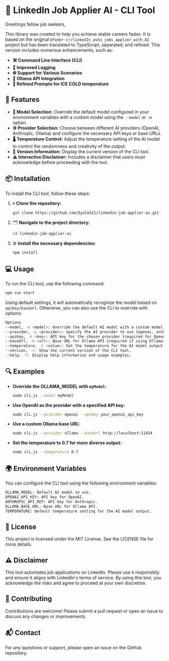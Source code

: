 # 🚀 LinkedIn Job Applier AI - CLI Tool

Greetings fellow job seekers,

This library was created to help you achieve stable careers faster. It is based on the original `@feder-cr/linkedIn_auto_jobs_applier_with_AI` project but has been translated to TypeScript, separated, and refined. This version includes numerous enhancements, such as:

- **🛠️ Command Line Interface (CLI)**
- **📜 Improved Logging**
- **🌐 Support for Various Scenarios**
- **🔗 Ollama API Integration**
- **🥶 Refined Prompts for ICE COLD temperature**

## 🌟 Features

- **🎯 Model Selection:** Override the default model configured in your environment variables with a custom model using the `--model` or `-m` option.
- **⚙️ Provider Selection:** Choose between different AI providers (OpenAI, Anthropic, Ollama) and configure the necessary API keys or base URLs.
- **🌡️ Temperature Control:** Adjust the temperature setting of the AI model to control the randomness and creativity of the output.
- **📝 Version Information:** Display the current version of the CLI tool.
- **⚠️ Interactive Disclaimer:** Includes a disclaimer that users must acknowledge before proceeding with the tool.

## 📦 Installation

To install the CLI tool, follow these steps:

1. 🌀 **Clone the repository:**
   ```bash
   git clone https://github.com/Eyalm321/linkedin-job-applier-ai.git
   ```

2. 🗂️ **Navigate to the project directory:**
   ```bash
   cd linkedin-job-applier-ai
   ```

3. ⚙️ **Install the necessary dependencies:**
   ```bash
   npm install
   ```

## 💻 Usage
To run the CLI tool, use the following command:

```bash
npm run start
```

Using default settings, it will automatically recognize the model based on `apiKey/baseUrl`. Otherwise, you can also use the CLI to override with options:

```bash
Options
--model, -m <model>: Override the default AI model with a custom model.
--provider, -p <provider>: Specify the AI provider to use (openai, anthropic, ollama).
--apiKey, -k <key>: API key for the chosen provider (required for OpenAI and Anthropic).
--baseUrl, -b <url>: Base URL for Ollama API (required if using Ollama).
--temperature, -t <value>: Set the temperature for the AI model output.
--version, -v: Show the current version of the CLI tool.
--help, -h: Display help information and usage examples.
```

## 🔍 Examples
- **Override the OLLAMA_MODEL with `myModel`:**
  ```bash
  node cli.js --model myModel
  ```

- **Use OpenAI as the provider with a specified API key:**
  ```bash
  node cli.js --provider openai --apiKey your_openai_api_key
  ```

- **Use a custom Ollama base URL:**
  ```bash
  node cli.js --provider ollama --baseUrl http://localhost:11434
  ```

- **Set the temperature to 0.7 for more diverse output:**
  ```bash
  node cli.js --temperature 0.7
  ```

## 🌍 Environment Variables
You can configure the CLI tool using the following environment variables:

```bash
OLLAMA_MODEL: Default AI model to use.
OPENAI_API_KEY: API key for OpenAI.
ANTHROPIC_API_KEY: API key for Anthropic.
OLLAMA_BASE_URL: Base URL for Ollama API.
TEMPERATURE: Default temperature setting for the AI model output.
```

## 📜 License
This project is licensed under the MIT License. See the LICENSE file for more details.

## ⚠️ Disclaimer
This tool automates job applications on LinkedIn. Please use it responsibly and ensure it aligns with LinkedIn's terms of service. By using this tool, you acknowledge the risks and agree to proceed at your own discretion.

## 🤝 Contributing
Contributions are welcome! Please submit a pull request or open an issue to discuss any changes or improvements.

## 📬 Contact
For any questions or support, please open an issue on the GitHub repository.
